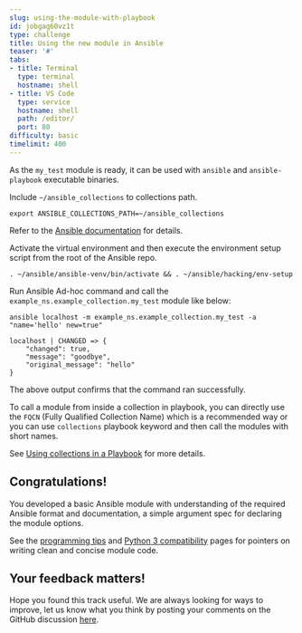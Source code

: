 ```yaml
---
slug: using-the-module-with-playbook
id: jobgag60vz1t
type: challenge
title: Using the new module in Ansible
teaser: '#'
tabs:
- title: Terminal
  type: terminal
  hostname: shell
- title: VS Code
  type: service
  hostname: shell
  path: /editor/
  port: 80
difficulty: basic
timelimit: 400
---
```

As the `my_test` module is ready, it can be used with `ansible` and `ansible-playbook` executable binaries.

Include `~/ansible_collections` to collections path.

```
export ANSIBLE_COLLECTIONS_PATH=~/ansible_collections
```

Refer to the [Ansible documentation](https://docs.ansible.com/ansible/devel/reference_appendices/config.html#collections-paths) for details.

Activate the virtual environment and then execute the environment setup script from the root of the Ansible repo.

```
. ~/ansible/ansible-venv/bin/activate && . ~/ansible/hacking/env-setup
```

Run Ansible Ad-hoc command and call the `example_ns.example_collection.my_test` module like below:

```
ansible localhost -m example_ns.example_collection.my_test -a "name='hello' new=true"
```

```
localhost | CHANGED => {
    "changed": true,
    "message": "goodbye",
    "original_message": "hello"
}
```

The above output confirms that the command ran successfully.

To call a module from inside a collection in playbook, you can directly use the `FQCN` (Fully Qualified Collection Name) which is a recommended way or you can use `collections` playbook keyword and then call the modules with short names.

See [Using collections in a Playbook](https://docs.ansible.com/ansible/latest/user_guide/collections_using.html#using-collections-in-a-playbook) for more details.

## Congratulations!

You developed a basic Ansible module with understanding of the required Ansible format and documentation, a simple argument spec for declaring the module options.

See the [programming tips](https://docs.ansible.com/ansible/latest/dev_guide/developing_modules_best_practices.html#developing-modules-best-practices) and [Python 3 compatibility](https://docs.ansible.com/ansible/latest/dev_guide/developing_python_3.html#developing-python-3) pages for pointers on writing clean and concise module code.

## Your feedback matters!

Hope you found this track useful. We are always looking for ways to improve, let us know what you think by posting your comments on the GitHub discussion [here](https://github.com/ansible/instruqt/discussions/54).